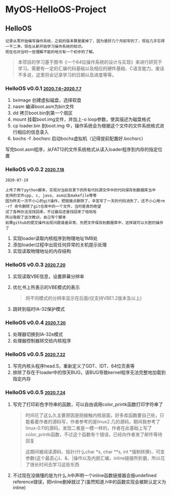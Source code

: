 # MyOS-HelloOS-Project
## HelloOS
	记录从零开始编写操作系统，之前的版本算是废掉了，因为是好几个月前写的了，现在几乎忘得一干二净，现在从新开始学习操作系统的知识。
	现在也对当时一些理解不能的地方有一个初步的了解。

>本项目的学习基于图书《一个64位操作系统的设计与实现》来进行研究于学习。需要有一定的汇编代码基础以及相应的硬件基础、C语言能力。废话不多说，这里将会记录学习的日期以及进度等等。

### HelloOS v0.0.1  <font size=2><u>2020.7.6~2020.7.7</u></font>
  1. bximage 创建虚拟磁盘，选择软盘
  2. nasm 编译boot.asm为bin文件
  3. dd 拷贝boot.bin到第一个扇区 
  4. mount 挂载boot.img文件，并加上-o loop参数，使其描述为磁盘格式
  5. cp loader.bin 到boot.img 中，操作系统会为根据这个文件的文件系统格式进行相应的信息录入
  6. bochs -f .bochsrc 启动bochs虚拟机（记得提前配置好.bochsrc）

写完boot.asm程序，从FAT12的文件系统格式从读入loader程序到内存的指定位置

### HelloOS v0.0.2 <font size=2><u>2020.7.18</u></font>
	2020-07-19

	上传了两个python脚本，实现对当前目录下的所有代码源文件中的代码保存到数据库当中
	支持的文件cpp, c, java, asm以及makefile等等
	因为昨天一次不小心的git操作，把链接点删除了，辛苦写了一天的代码消失了，还不小心用rm -rf 命令删除了git仓库中的一个文件，当时是真的绝望
	试了各种办法没找回来，不过最后还是找回来了哈哈哈
	所以吸取了这次教训，自己写个脚本
	如果github的提交操作出现问题或者异常，先把文件保存到数据库中，这样就可以大胆的操作了

1. 实现loader读取内核程序到物理地址1MB处
2. 添加loader过程中出现任何异常的关机提示处理 
3. 实现读取物理地址的内存结构

### HelloOS v0.0.3 <font size=2><u>2020.7.20</u></font>
1. 实现读取VBE信息，设置屏幕分辨率
2. 优化书上所表示的VBE模式的表示
	>将不同模式的分辨率显示在后面(仅支持VBE1.2版本及以上)

3. 跳转到临时IA-32保护模式

### HelloOS v0.0.4  <font size=2><u>2020.7.20</u></font>
1. 处理器切换到IA-32e模式
2. 处理器控制器转交给内核程序

### HelloOS v0.0.5  <font size=2><u>2020.7.22</u></font>
1. 写完内核头程序head.S，重新定义了GDT、IDT、64位页表等
2. 排除了存在于loader中的惊天BUG，该BUG导致kernel程序无法完整地加载到指定内存

### HelloOS v0.0.5  <font size=2><u>2020.7.24</u></font>
1. 写完了打印彩色字符串的函数，可以自由调用color_printk函数打印字符串了
	> 时间花了这么久主要原因是刚接触内核层面，好多库函数要自己些，只能看着作者的源码写，作者参考的是linux2.几的源码，期间我参考了linux-0.11的源码，发现二者是一模一样的，作者在此基础上写了color_printk函数，不过这个函数有个错误，已经向作者发了邮件等待回复
	>
	> 这期间被阅读源码、指针(什么char *s, char **s, int *强制转换)、可变参数(这个最恶心)、&、|操作以及内嵌汇编，inline链接所折磨，所以花了很长时间去学习这些东西
2. 不过现在没搞懂的是为什么.h中声明一个inline函数链接器会报undefined reference错误，把inline删掉就过了(虽然知道.h中的函数实现会被默认定义为inline)

